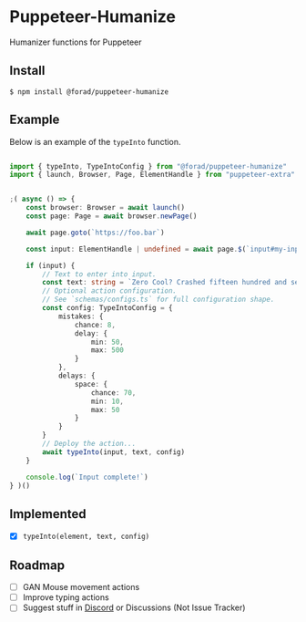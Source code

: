 # Puppeteer-Humanize

Humanizer functions for Puppeteer

## Install

```shell
$ npm install @forad/puppeteer-humanize
```

## Example

Below is an example of the `typeInto` function.

```typescript

import { typeInto, TypeIntoConfig } from "@forad/puppeteer-humanize"
import { launch, Browser, Page, ElementHandle } from "puppeteer-extra"


;( async () => {
    const browser: Browser = await launch()
    const page: Page = await browser.newPage()

    await page.goto(`https://foo.bar`)

    const input: ElementHandle | undefined = await page.$(`input#my-input`)

    if (input) {
        // Text to enter into input.
        const text: string = `Zero Cool? Crashed fifteen hundred and seven computers in one day? Biggest crash in history, front page New York Times August 10th, 1988. I thought you was black, man. YO THIS IS ZERO COOL!`
        // Optional action configuration.
        // See `schemas/configs.ts` for full configuration shape.
        const config: TypeIntoConfig = {
            mistakes: {
                chance: 8,
                delay: {
                    min: 50,
                    max: 500
                }
            },
            delays: {
                space: {
                    chance: 70,
                    min: 10,
                    max: 50
                }
            }
        }
        // Deploy the action...
        await typeInto(input, text, config)
    }

    console.log(`Input complete!`)
} )()


```

## Implemented

- [x] `typeInto(element, text, config)`

## Roadmap

- [ ] GAN Mouse movement actions
- [ ] Improve typing actions
- [ ] Suggest stuff in [Discord](https://extra.community/) or Discussions (Not Issue Tracker)
